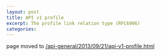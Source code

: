 ```yaml
---
layout: post
title: API v1 profile
excerpt: The profile link relation type (RFC6906)
categories:
---
```


page moved to [/api-general/2013/09/21/api-v1-profile.html](/api-general/2013/09/21/api-v1-profile.html)

